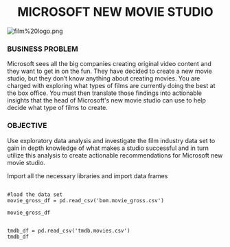 <link rel="stylesheet" href="readme.css">

<h1 style="text-align: center;">MICROSOFT NEW MOVIE STUDIO</h1>


![film%20logo.png](attachment:film%20logo.png)


### BUSINESS PROBLEM


Microsoft sees all the big companies creating original video content and they want to get in on the fun. They have decided to create a new movie studio, but they don’t know anything about creating movies. You are charged with exploring what types of films are currently doing the best at the box office. You must then translate those findings into actionable insights that the head of Microsoft's new movie studio can use to help decide what type of films to create.


### OBJECTIVE


Use exploratory data analysis and investigate the film industry data set to gain in depth knowledge of what makes a studio successful and in turn utilize this analysis to create actionable recommendations for Microsoft new movie studio.


Import all the necessary libraries and import data frames

```

#load the data set
movie_gross_df = pd.read_csv('bom.movie_gross.csv')

movie_gross_df

```

```

tmdb_df = pd.read_csv('tmdb.movies.csv')
tmdb_df

```














